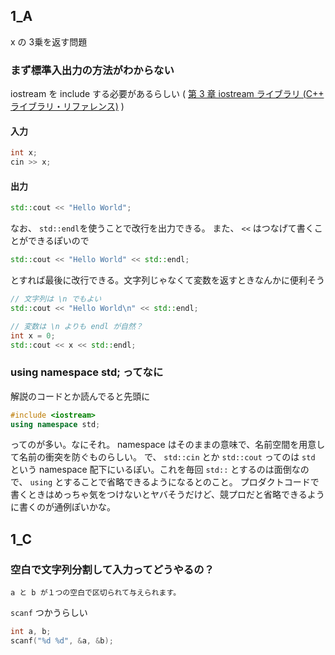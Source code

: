## 1_A
x の 3乗を返す問題

### まず標準入出力の方法がわからない
iostream を include する必要があるらしい ( [第 3 章 iostream ライブラリ \(C\+\+ ライブラリ・リファレンス\)](https://docs.oracle.com/cd/E19957-01/805-7889/6j7duaiiq/index.html) )

#### 入力

```cpp
int x;
cin >> x;
```

#### 出力

```cpp
std::cout << "Hello World";
```

なお、 `std::endl`を使うことで改行を出力できる。
また、 `<<` はつなげて書くことができるぽいので

```cpp
std::cout << "Hello World" << std::endl;
```

とすれば最後に改行できる。文字列じゃなくて変数を返すときなんかに便利そう

```cpp
// 文字列は \n でもよい
std::cout << "Hello World\n" << std::endl;

// 変数は \n よりも endl が自然？
int x = 0;
std::cout << x << std::endl;
```

### using namespace std; ってなに

解説のコードとか読んでると先頭に

```cpp
#include <iostream>
using namespace std;
```

ってのが多い。なにそれ。
namespace はそのままの意味で、名前空間を用意して名前の衝突を防ぐものらしい。
で、 `std::cin` とか `std::cout` ってのは `std` という namespace 配下にいるぽい。これを毎回 `std::` とするのは面倒なので、 `using` とすることで省略できるようになるとのこと。
プロダクトコードで書くときはめっちゃ気をつけないとヤバそうだけど、競プロだと省略できるように書くのが通例ぽいかな。

## 1_C

### 空白で文字列分割して入力ってどうやるの？

```
a と b が１つの空白で区切られて与えられます。
```

`scanf` つかうらしい

```cpp
int a, b;
scanf("%d %d", &a, &b); 
```